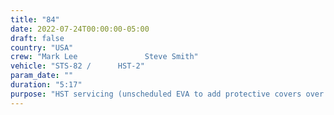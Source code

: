 ```yaml
---
title: "84"
date: 2022-07-24T00:00:00-05:00
draft: false
country: "USA"
crew: "Mark Lee               Steve Smith"
vehicle: "STS-82 /      HST-2"
param_date: ""
duration: "5:17"
purpose: "HST servicing (unscheduled EVA to add protective covers over degrading aluminized insulation)"
---
```

